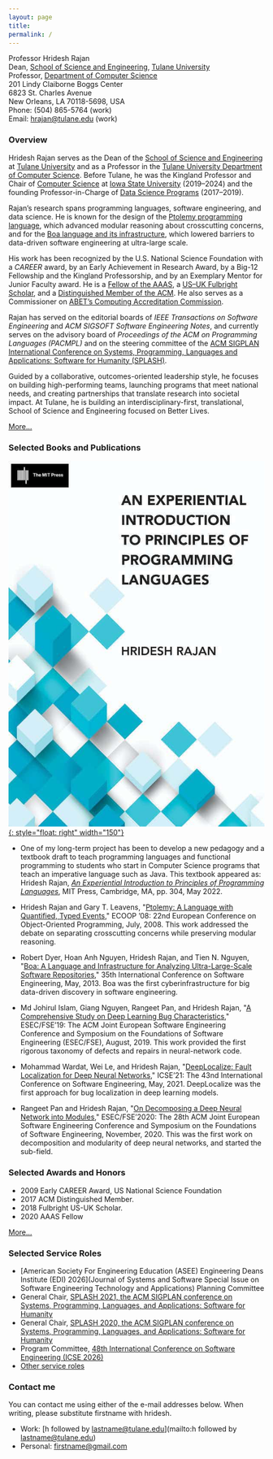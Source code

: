```yaml
---
layout: page
title:
permalink: /
---
```


Professor Hridesh Rajan  
Dean, [School of Science and Engineering](https://sse.tulane.edu), [Tulane University](https://tulane.edu)   
Professor, [Department of Computer Science](https://sse.tulane.edu/cs)  
201 Lindy Claiborne Boggs Center  
6823 St. Charles Avenue  
New Orleans, LA 70118-5698, USA  
Phone: (504) 865-5764 (work)  
Email: [hrajan@tulane.edu](mailto:hrajan@tulane.edu) (work)  

### Overview

Hridesh Rajan serves as the Dean of the [School of Science and Engineering](https://sse.tulane.edu) at [Tulane University](https://tulane.edu) and as a Professor in the [Tulane University Department of Computer Science](https://sse.tulane.edu/cs). Before Tulane, he was the Kingland Professor and Chair of [Computer Science](https://www.cs.iastate.edu) at [Iowa State University](https://www.iastate.edu) (2019–2024) and the founding Professor-in-Charge of [Data Science Programs](https://datascience.iastate.edu) (2017–2019).

Rajan’s research spans programming languages, software engineering, and data science. He is known for the design of the [Ptolemy programming language](https://link.springer.com/chapter/10.1007/978-3-540-70592-5_8), which advanced modular reasoning about crosscutting concerns, and for the [Boa language and its infrastructure](https://github.com/boalang), which lowered barriers to data-driven software engineering at ultra-large scale.

His work has been recognized by the U.S. National Science Foundation with a *CAREER* award, by an Early Achievement in Research Award, by a Big-12 Fellowship and the Kingland Professorship, and by an Exemplary Mentor for Junior Faculty award. He is a [Fellow of the AAAS](https://www.aaas.org/news/aaas-announces-leading-scientists-elected-2020-fellows), a [US–UK Fulbright Scholar](https://fulbrightscholars.org/grantee/hridesh-rajan), and a [Distinguished Member of the ACM](https://awards.acm.org/award_winners/rajan_6359301). He also serves as a Commissioner on [ABET’s Computing Accreditation Commission](https://www.abet.org/about-abet/governance/accreditation-commissions/).

Rajan has served on the editorial boards of *IEEE Transactions on Software Engineering* and *ACM SIGSOFT Software Engineering Notes*, and currently serves on the advisory board of *Proceedings of the ACM on Programming Languages (PACMPL)* and on the steering committee of the [ACM SIGPLAN International Conference on Systems, Programming, Languages and Applications: Software for Humanity (SPLASH)](https://2024.splashcon.org).

Guided by a collaborative, outcomes-oriented leadership style, he focuses on building high-performing teams, launching programs that meet national needs, and creating partnerships that translate research into societal impact. At Tulane, he is building an interdisciplinary-first, translational, School of Science and Engineering focused on Better Lives.

[More...](/about/)

### Selected Books and Publications 

[![bookimage](images/eipopl.jpeg){: style="float: right" width="150"}](https://mitpress.mit.edu/9780262045452/an-experiential-introduction-to-principles-of-programming-languages/)

- One of my long-term project has been to develop a new pedagogy and a textbook draft
  to teach programming languages and functional programming to students who start in Computer Science programs
  that teach an imperative language such as Java.
  This textbook appeared as:
  Hridesh Rajan, [*An Experiential Introduction to Principles of Programming Languages*](https://mitpress.mit.edu/9780262045452/an-experiential-introduction-to-principles-of-programming-languages/), MIT Press, Cambridge, MA, pp. 304, May 2022.

- Hridesh Rajan and Gary T. Leavens, "[Ptolemy: A Language with Quantified, Typed Events](https://link.springer.com/chapter/10.1007/978-3-540-70592-5_8)," ECOOP ’08: 22nd European Conference on Object-Oriented Programming, July, 2008. This work addressed the debate on separating crosscutting concerns while preserving modular reasoning.
  
- Robert Dyer, Hoan Anh Nguyen, Hridesh Rajan, and Tien N. Nguyen, "[Boa: A Language and Infrastructure for Analyzing Ultra-Large-Scale Software Repositories](https://ieeexplore.ieee.org/document/6606588)," 35th International Conference on Software Engineering, May, 2013. Boa was the first cyberinfrastructure for big data-driven discovery in software engineering.   

- Md Johirul Islam, Giang Nguyen, Rangeet Pan, and Hridesh Rajan, "[A Comprehensive Study on Deep Learning Bug Characteristics](https://dl.acm.org/doi/10.1145/3338906.3338955)," ESEC/FSE’19: The ACM Joint European Software Engineering Conference and Symposium on the Foundations of Software Engineering (ESEC/FSE), August, 2019. This work provided the first rigorous taxonomy of defects and repairs in neural-network code.

- Mohammad Wardat, Wei Le, and Hridesh Rajan, "[DeepLocalize: Fault Localization for Deep Neural Networks](https://dl.acm.org/doi/10.1109/ICSE43902.2021.00034)," ICSE’21: The 43nd International Conference on Software Engineering, May, 2021. DeepLocalize was the first approach for bug localization in deep learning models.

- Rangeet Pan and Hridesh Rajan, "[On Decomposing a Deep Neural Network into Modules](https://dl.acm.org/doi/10.1145/3368089.3409668)," ESEC/FSE’2020: The 28th ACM Joint European Software Engineering Conference and Symposium on the Foundations of Software Engineering, November, 2020. This was the first work on decomposition and modularity of deep neural networks, and started the sub-field.


### Selected Awards and Honors

- 2009 Early CAREER Award, US National Science Foundation
- 2017 ACM Distinguished Member.
- 2018 Fulbright US-UK Scholar.
- 2020 AAAS Fellow 

[More...](/about/)

### Selected Service Roles

- [American Society For Engineering Education (ASEE) Engineering Deans Institute (EDI) 2026](Journal of Systems and Software Special Issue on Software Engineering Technology and Applications) Planning Committee
- General Chair, [SPLASH 2021, the ACM SIGPLAN conference on Systems, Programming, Languages, and Applications: Software for Humanity](https://2021.splashcon.org/)
- General Chair, [SPLASH 2020, the ACM SIGPLAN conference on Systems, Programming, Languages, and Applications: Software for Humanity](https://2020.splashcon.org/)
- Program Committee, [48th International Conference on Software Engineering (ICSE 2026)](https://conf.researchr.org/track/icse-2026/icse-2026-research-track)
- [Other service roles](/service/) 

### Contact me

You can contact me using either of the e-mail addresses below. 
When writing, please substitute firstname with hridesh.

* Work: [h followed by lastname@tulane.edu](mailto:h followed by lastname@tulane.edu)
* Personal: [firstname@gmail.com](mailto:firstname@gmail.com)

